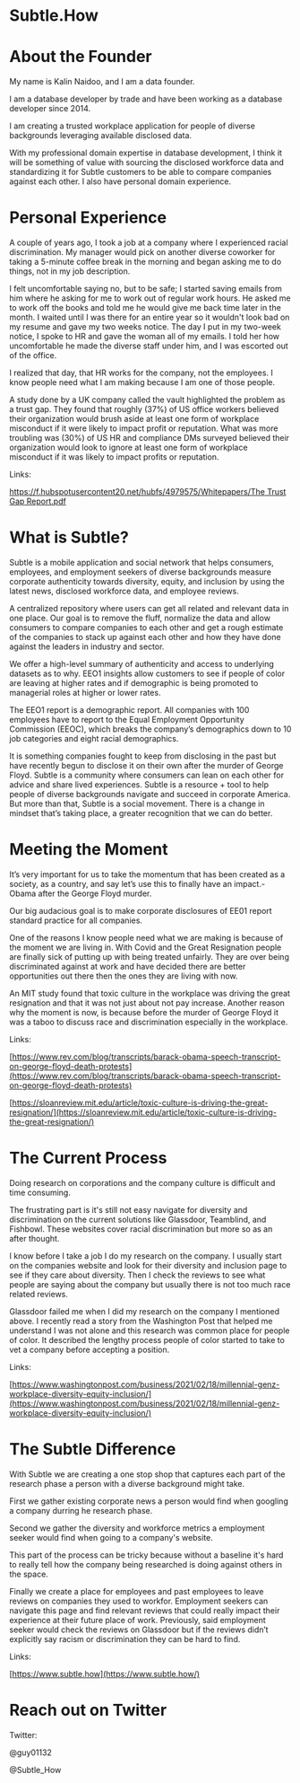 # Subtle.How

# About the Founder

My name is Kalin Naidoo, and I am a data founder.

I am a database developer by trade and have been working as a database developer since 2014.

I am creating a trusted workplace application for people of diverse backgrounds leveraging available disclosed data.

With my professional domain expertise in database development, I think it will be something of value with sourcing the disclosed workforce data and standardizing it for Subtle customers to be able to compare companies against each other. I also have personal domain experience.

# Personal Experience

A couple of years ago, I took a job at a company where I experienced racial discrimination. My manager would pick on another diverse coworker for taking a 5-minute coffee break in the morning and began asking me to do things, not in my job description. 

I felt uncomfortable saying no, but to be safe; I started saving emails from him where he asking for me to work out of regular work hours. He asked me to work off the books and told me he would give me back time later in the month. I waited until I was there for an entire year so it wouldn't look bad on my resume and gave my two weeks notice. The day I put in my two-week notice, I spoke to HR and gave the woman all of my emails. I told her how uncomfortable he made the diverse staff under him, and I was escorted out of the office.

I realized that day, that HR works for the company, not the employees. I know people need what I am making because I am one of those people.

A study done by a UK company called the vault highlighted the problem as a trust gap. They found that roughly (37%) of US office workers believed their organization would brush aside at least one form of workplace misconduct if it were likely to impact profit or reputation. What was more troubling was (30%) of US HR and compliance DMs surveyed believed their organization would look to ignore at least one form of workplace misconduct if it was likely to impact profits or reputation.

Links:

[https://f.hubspotusercontent20.net/hubfs/4979575/Whitepapers/The Trust Gap Report.pdf](https://f.hubspotusercontent20.net/hubfs/4979575/Whitepapers/The%20Trust%20Gap%20Report.pdf)

# What is Subtle?

Subtle is a mobile application and social network that helps consumers, employees, and employment seekers of diverse backgrounds measure corporate authenticity towards diversity, equity, and inclusion by using the latest news, disclosed workforce data, and employee reviews.

A centralized repository where users can get all related and relevant data in one place. Our goal is to remove the fluff, normalize the data and allow consumers to compare companies to each other and get a rough estimate of the companies to stack up against each other and how they have done against the leaders in industry and sector.

We offer a high-level summary of authenticity and access to underlying datasets as to why. EEO1 insights allow customers to see if people of color are leaving at higher rates and if demographic is being promoted to managerial roles at higher or lower rates.

The EEO1 report is a demographic report. All companies with 100 employees have to report to the Equal Employment Opportunity Commission (EEOC), which breaks the company’s demographics down to 10 job categories and eight racial demographics.

It is something companies fought to keep from disclosing in the past but have recently begun to disclose it on their own after the murder of George Floyd. Subtle is a community where consumers can lean on each other for advice and share lived experiences.
Subtle is a resource + tool to help people of diverse backgrounds navigate and succeed in corporate America. But more than that, Subtle is a social movement. There is a change in mindset that’s taking place, a greater recognition that we can do better.

# Meeting the Moment

It’s very important for us to take the momentum that has been created as a society, as a country, and say let’s use this to finally have an impact.- Obama after the George Floyd murder.

Our big audacious goal is to make corporate disclosures of EE01 report standard practice for all companies.

One of the reasons I know people need what we are making is because of the moment we are living in. With Covid and the Great Resignation people are finally sick of putting up with being treated unfairly. They are over being discriminated against at work and have decided there are better opportunities out there then the ones they are living with now.

An MIT study found that toxic culture in the workplace was driving the great resignation and that it was not just about not pay increase. Another reason why the moment is now, is because before the murder of George Floyd it was a taboo to discuss race and discrimination especially in the workplace.

 

Links:

[https://www.rev.com/blog/transcripts/barack-obama-speech-transcript-on-george-floyd-death-protests](https://www.rev.com/blog/transcripts/barack-obama-speech-transcript-on-george-floyd-death-protests)

[https://sloanreview.mit.edu/article/toxic-culture-is-driving-the-great-resignation/](https://sloanreview.mit.edu/article/toxic-culture-is-driving-the-great-resignation/)

# The Current Process

Doing research on corporations and the company culture is difficult and time consuming.

The frustrating part is it's still not easy navigate for diversity and discrimination on the current solutions like Glassdoor, Teamblind, and Fishbowl. These websites cover racial discrimination but more so as an after thought.

I know before I take a job I do my research on the company. I usually start on the companies website and look for their diversity and inclusion page to see if they care about diversity. Then I check the reviews to see what people are saying about the company but usually there is not too much race related reviews.

Glassdoor failed me when I did my research on the company I mentioned above. I recently read a story from the Washington Post that helped me understand I was not alone and this research was common place for people of color. It described the lengthy process people of color started to take to vet a company before accepting a position.

Links:

[https://www.washingtonpost.com/business/2021/02/18/millennial-genz-workplace-diversity-equity-inclusion/](https://www.washingtonpost.com/business/2021/02/18/millennial-genz-workplace-diversity-equity-inclusion/)

# The Subtle Difference

With Subtle we are creating a one stop shop that captures each part of the research phase a person with a diverse background might take. 

First we gather existing corporate news a person would find when googling a company durring he research phase.

Second we gather the diversity and workforce metrics a employment seeker would find when going to a company's website. 

This part of the process can be tricky because without a baseline it's hard to really tell how the company being researched is doing against others in the space.

Finally we create a place for employees and past employees to leave reviews on companies they used to workfor. Employment seekers can navigate this page and find relevant reviews that could really impact their experience at their future place of work. Previously, said employment seeker would check the reviews on Glassdoor but if the reviews didn’t explicitly say racism or discrimination they can be hard to find.

Links:

[https://www.subtle.how](https://www.subtle.how/)

# Reach out on Twitter

Twitter:

@guy01132

@Subtle_How
